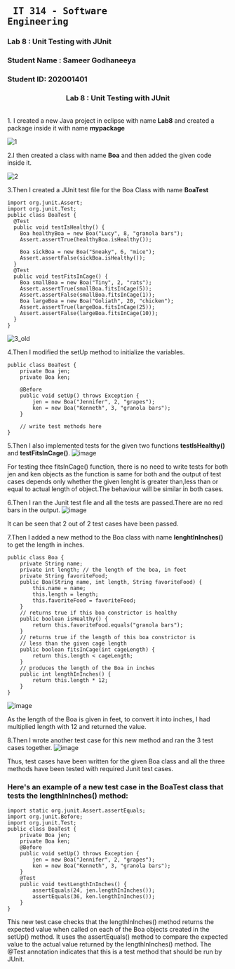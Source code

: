 ## <pre> IT 314 - Software Engineering </pre> 
### Lab 8 : Unit Testing with JUnit
### Student Name : Sameer Godhaneeya
### Student ID: 202001401

<h3 align="center" >
  <b>Lab 8 : Unit Testing with JUnit</b>
</h3>
<br/>
1. I created a new Java project in eclipse with name <b>Lab8</b> and created a package inside it with name <b>mypackage</b>

![1](https://user-images.githubusercontent.com/86399274/233324381-6e797841-b9d9-47dd-b7f8-68a998158092.png)

2.I then created a class with name <b>Boa</b> and then added the given code inside it.

![2](https://user-images.githubusercontent.com/86399274/233324479-bca275ec-e5bb-430f-89c8-5172aebf64ae.png)

3.Then I created a JUnit test file for the Boa Class with name <b>BoaTest</b>
```
import org.junit.Assert;
import org.junit.Test;
public class BoaTest {
  @Test
  public void testIsHealthy() {
    Boa healthyBoa = new Boa("Lucy", 8, "granola bars");
    Assert.assertTrue(healthyBoa.isHealthy());
    
    Boa sickBoa = new Boa("Sneaky", 6, "mice");
    Assert.assertFalse(sickBoa.isHealthy());
  }
  @Test
  public void testFitsInCage() {
    Boa smallBoa = new Boa("Tiny", 2, "rats");
    Assert.assertTrue(smallBoa.fitsInCage(5));
    Assert.assertFalse(smallBoa.fitsInCage(1));
    Boa largeBoa = new Boa("Goliath", 20, "chicken");
    Assert.assertTrue(largeBoa.fitsInCage(25));
    Assert.assertFalse(largeBoa.fitsInCage(10));
  }
}
```
![3_old](https://user-images.githubusercontent.com/86399274/233329626-67aa2e9f-152e-43a2-a15a-093fbe006ac9.png)



4.Then I modified the setUp method to initialize the variables.
```
public class BoaTest {
    private Boa jen;
    private Boa ken;
    
    @Before
    public void setUp() throws Exception {
        jen = new Boa("Jennifer", 2, "grapes");
        ken = new Boa("Kenneth", 3, "granola bars");
    }
    
    // write test methods here
}
```

5.Then I also implemented tests for the given two functions <b>testIsHealthy()</b> and <b>testFitsInCage()</b>.
![image](https://user-images.githubusercontent.com/86399274/233329827-e7370911-24ed-41ec-ac0f-d8efdef46bc6.png)

For testing thee fitsInCage() function, there is no need to write tests for both jen and ken objects as the function is same for both and the output of test cases depends only whether the given lenght is greater than,less than or equal to actual length of object.The behaviour will be similar in both cases.

6.Then I ran the Junit test file and all the tests are passed.There are no red bars in the output.
![image](https://user-images.githubusercontent.com/86399274/233329939-105c45be-7d78-44c1-b7d7-89a122f862bf.png)

It can be seen that 2 out of 2 test cases have been passed. 

7.Then I added a new method to the Boa class with name <b>lenghtInInches()</b> to get the length in inches.
```
public class Boa {
    private String name;
    private int length; // the length of the boa, in feet
    private String favoriteFood;
    public Boa(String name, int length, String favoriteFood) {
        this.name = name;
        this.length = length;
        this.favoriteFood = favoriteFood;
    }
    // returns true if this boa constrictor is healthy
    public boolean isHealthy() {
        return this.favoriteFood.equals("granola bars");
    }
    // returns true if the length of this boa constrictor is
    // less than the given cage length
    public boolean fitsInCage(int cageLength) {
        return this.length < cageLength;
    }
    // produces the length of the Boa in inches
    public int lengthInInches() {
        return this.length * 12;
    }
}
```
![image](https://user-images.githubusercontent.com/86399274/233330562-330e761b-0328-4ac9-b73a-9edddf1b5fda.png)

As the length of the Boa is given in feet, to convert it into inches, I had multiplied length with 12 and returned the value.

8.Then I wrote another test case for this new method and ran the 3 test cases together. 
![image](https://user-images.githubusercontent.com/86399274/233330805-3d50672f-c814-44a7-be8b-a00e50bff12b.png)


Thus, test cases have been written for the given Boa class and all the three methods have been tested with required Junit test cases.
### Here's an example of a new test case in the BoaTest class that tests the lengthInInches() method:
```
import static org.junit.Assert.assertEquals;
import org.junit.Before;
import org.junit.Test;
public class BoaTest {
    private Boa jen;
    private Boa ken;
    @Before
    public void setUp() throws Exception {
        jen = new Boa("Jennifer", 2, "grapes");
        ken = new Boa("Kenneth", 3, "granola bars");
    }
    @Test
    public void testLengthInInches() {
        assertEquals(24, jen.lengthInInches());
        assertEquals(36, ken.lengthInInches());
    }
}
```
This new test case checks that the lengthInInches() method returns the expected value when called on each of the Boa objects created in the setUp() method. It uses the assertEquals() method to compare the expected value to the actual value returned by the lengthInInches() method. The @Test annotation indicates that this is a test method that should be run by JUnit.
</br>
